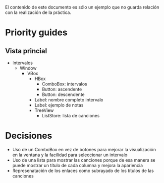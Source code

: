 El contenido de este documento es sólo un ejemplo que no guarda
relación con la realización de la práctica.

# Priority guides

## Vista princial

  * Intervalos
      * Window
          * VBox
              * HBox
                  * ComboBox: intervalos
                  * Button: ascendente
                  * Button: descendente
              * Label: nombre completo intervalo
              * Label: ejemplo de notas
              * TreeView
                  * ListStore: lista de canciones


# Decisiones

* Uso de un ComboBox en vez de botones para mejorar la visualización en la ventana y la facilidad para seleccionar un intervalo
* Uso de una lista para mostrar las canciones porque de esa manera se puede mostrar un título de cada columna y mejora la apariencia
* Represenatación de los enlaces como subrayado de los títulos de las canciones
